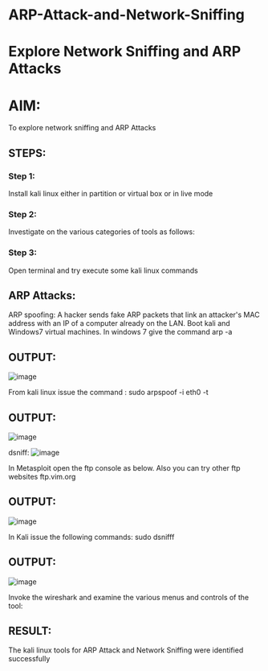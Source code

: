 # ARP-Attack-and-Network-Sniffing
# Explore Network Sniffing and ARP Attacks

# AIM:

To explore network sniffing and ARP Attacks

## STEPS:

### Step 1:

Install kali linux either in partition or virtual box or in live mode

### Step 2:

Investigate on the various categories of tools as follows:


### Step 3:
Open terminal and try execute some kali linux commands

## ARP Attacks:  
ARP spoofing: A hacker sends fake ARP packets that link an attacker's MAC address with an IP of a computer already on the LAN. 
Boot kali and Windows7 virtual machines.
In windows 7 give the command arp -a
## OUTPUT:
![image](https://github.com/user-attachments/assets/2005d358-425e-4813-9fb9-8026a7f08279)



From kali linux issue the command :
sudo arpspoof -i eth0 -t <target system> <gateway>
## OUTPUT:
![image](https://github.com/user-attachments/assets/6df3fc38-856c-4d5c-aabd-590e0cc57199)


 dsniff:
 ![image](https://github.com/user-attachments/assets/55f49d9f-f41c-4953-a2af-c52ec2142a4c)







In Metasploit open the ftp console as below. Also you can try other ftp websites ftp.vim.org
## OUTPUT:
![image](https://github.com/user-attachments/assets/5d0ad8c3-5284-4d33-8185-2afb56672162)





In Kali issue the following commands:
sudo dsnifff
## OUTPUT:
![image](https://github.com/user-attachments/assets/d2d0084b-ae1d-4936-804e-b3e2153ca7a6)




Invoke the wireshark and examine the various menus  and controls of the tool:


## RESULT:
The kali linux tools for ARP Attack and Network Sniffing were identified successfully
